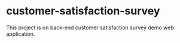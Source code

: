 # customer-satisfaction-survey
This project is on back-end customer satisfaction survey demo web application.
